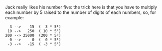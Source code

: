 Jack really likes his number five: the trick here is that you have to multiply each number by 5 raised to the number of digits of each numbers, so, for example:

```
  3 -->    15  (  3 * 5¹)
 10 -->   250  ( 10 * 5²)
200 --> 25000  (200 * 5³)
  0 -->     0  (  0 * 5¹)
 -3 -->   -15  ( -3 * 5¹)
```